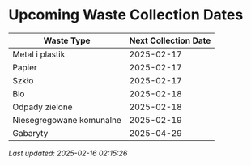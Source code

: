# Upcoming Waste Collection Dates

| Waste Type | Next Collection Date |
|------------|----------------------|
| Metal i plastik | 2025-02-17 |
| Papier | 2025-02-17 |
| Szkło | 2025-02-17 |
| Bio | 2025-02-18 |
| Odpady zielone | 2025-02-18 |
| Niesegregowane komunalne | 2025-02-19 |
| Gabaryty | 2025-04-29 |


*Last updated: 2025-02-16 02:15:26*
